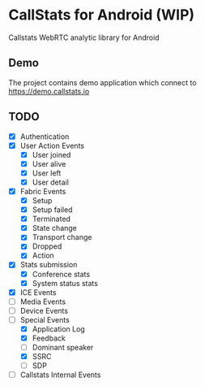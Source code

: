 CallStats for Android (WIP)
===========================
Callstats WebRTC analytic library for Android

## Demo
The project contains demo application which connect to https://demo.callstats.io

## TODO

- [x] Authentication
- [x] User Action Events
  - [x] User joined
  - [x] User alive
  - [x] User left
  - [x] User detail
- [x] Fabric Events
  - [x] Setup
  - [x] Setup failed
  - [x] Terminated
  - [x] State change
  - [x] Transport change
  - [x] Dropped
  - [x] Action
- [x] Stats submission
  - [x] Conference stats
  - [x] System status stats
- [x] ICE Events
- [ ] Media Events
- [ ] Device Events
- [ ] Special Events
  - [x] Application Log
  - [x] Feedback
  - [ ] Dominant speaker
  - [x] SSRC
  - [ ] SDP
- [ ] Callstats Internal Events
